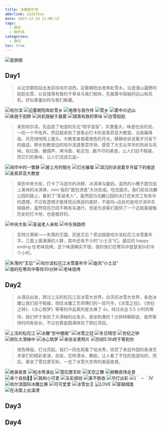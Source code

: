 ```yaml
---
title: 冰城哈尔滨
abbrlink: 2a32fbce
date: 2023-12-24 21:06:13
tags:
  - 游记
  - 哈尔滨
categories:
  - 游记
toc: true
---
```


![首屏图](https://z1.ax1x.com/2023/12/27/pibTtTP.jpg)

<!-- more -->

## Day1

> 从北京朝阳站出发前往哈尔滨西，迎着朝阳出发奔赴雪乡。沿途漫山遍野的皑皑白雪，以及错落有致的干草垛与我们相伴。在晨雾中隐秘的远山和风机，好似害羞似的与我们躲藏。

![哈尔滨](https://z1.ax1x.com/2023/12/26/pibWfr6.jpg)
![迎着朝阳奔赴雪乡](https://z1.ax1x.com/2023/12/26/pibWXsP.jpg)
![电塔与我作伴](https://z1.ax1x.com/2023/12/26/pibW5VO.jpg)
![雪乡](https://z1.ax1x.com/2023/12/26/pibWhqK.jpg)
![雾中の远山](https://z1.ax1x.com/2023/12/26/pibWIaD.jpg)
![疾驰于田野](https://z1.ax1x.com/2023/12/26/pibWoIe.jpg)
![风机隐秘于晨雾](https://z1.ax1x.com/2023/12/26/pibWHGd.jpg)
![错落有致的草垛](https://z1.ax1x.com/2023/12/26/pibW7PH.jpg)
![白雪皑皑](https://z1.ax1x.com/2023/12/27/pibTMWD.jpg)

> 来到哈尔滨，先品尝了地道的东北“晓宇盒饭”，实惠量大，味道也没的说，一吃一个不吱声。然后就来到了游客必打卡的圣索菲亚大教堂。当夜幕降临，月亮悄悄爬上屋头。大教堂身披着银色的月光，静静地诉说着岁月留下的痕迹。移步到教堂边的哈尔滨道里菜市场，感受了大东北早市的热闹与风味。有红肠、糖葫芦、烤冷面、粘豆包...数不尽的美食，让人们目不暇接，而它们的香味，让人们流连忘返~

![闹市中的一瞥静](https://z1.ax1x.com/2023/12/27/pibT3yd.jpg)
![披上月的银光](https://z1.ax1x.com/2023/12/27/pibT1QH.jpg)
![灯光璀璨](https://z1.ax1x.com/2023/12/27/pibTtTP.jpg)
![深沉的诉说着岁月留下的痕迹](https://z1.ax1x.com/2023/12/27/pibTJeI.jpg)
![圣索菲亚大教堂](https://z1.ax1x.com/2023/12/27/pibT8OA.jpg)

> 来到中央大街，打卡了马迭尔的冰糕、冰淇淋与酸奶。温热的小槽子面包加上美味的冰淇淋，mini 版的“面包诱惑”大功告成。吃完甜点，我们前往兆麟公园的路上，看到了“圣诞老人”，虽然因为兆麟公园的冰灯还未完工有些许的遗憾，不过有遗憾才能体现出旅途的美好，不是吗~远处的是哈尔滨中东铁路桥，虽然现在已经不再有车通行，但是为游客们提供了一个近距离接触历史的打卡地，也是极好的。

![中央大街](https://z1.ax1x.com/2023/12/27/pibTlSe.jpg)
![圣诞老人来啦](https://z1.ax1x.com/2023/12/27/pibTYwt.jpg)
![中东铁路桥](https://z1.ax1x.com/2023/12/28/piqUsJO.jpg)

> 亚特兰蒂斯——失落的王国，还是王后？旁边就是哈尔滨松花江冰雪嘉年华，江面上面满满的人群，其中还有不少的“小土豆”们。最后的 happy ending 在老味烧烤。这个味道确实不错，值的我们在寒风中瑟瑟发抖的半个小时。

![失落的“王后”](https://z1.ax1x.com/2023/12/28/piqUcSe.jpg)
![哈尔滨松花江冰雪嘉年华](https://z1.ax1x.com/2023/12/28/piqUyWD.jpg)
![旋风“小土豆”](https://z1.ax1x.com/2023/12/28/piqUrFK.jpg)
![值的在寒风中等待30分钟](https://z1.ax1x.com/2023/12/28/piqUfeI.jpg)
![老味烧烤](https://z1.ax1x.com/2023/12/28/piqUgQH.jpg)

## Day2

> 从酒店出发，跨过上冻的松花江去冰雪大世界。白天的冰雪大世界，各色冰雕让我们目不暇接，惊叹冰雕工艺师傅们的一双巧手。《冰雪之冠》、《世纪之钟》、《冰心筑梦》等等的作品真的是太棒了 👍。经过长达 5.5 小时的等待，我们终于来到了大滑梯的出发点，紧张刺激的 1 分钟转瞬即逝，虽然等待时间有些长，不过也算是圆满体验了网红项目。

![上冻的松花江](https://z1.ax1x.com/2023/12/28/piqU2yd.jpg)
![冰雕“空中楼阁”](https://z1.ax1x.com/2023/12/28/piqUROA.jpg)
![冰雪之冠](https://s11.ax1x.com/2023/12/28/piqdRat.jpg)
![冬日晴空](https://s11.ax1x.com/2023/12/28/piqdWIP.jpg)
![世纪之钟](https://s11.ax1x.com/2023/12/28/piqd5RS.jpg)
![排队大滑梯中](https://s11.ax1x.com/2023/12/28/piqd4G8.jpg)
![冰心筑梦](https://s11.ax1x.com/2023/12/28/piqdhPf.jpg)
![来张全景照片](https://s11.ax1x.com/2023/12/28/piqdIxg.jpg)
![历经5.5h终于等到你](https://s11.ax1x.com/2023/12/28/piqd7rj.jpg)

> 夜色降临，灯光亮起。我们一同去观看了哈冰秀，欣赏了来自外国的表演艺术家们的精彩表演，杂技、花样滑冰、舞蹈，让人看了不住的连连叫好。而后，乘坐了雪花摩天轮，一览了冰雪大世界的美丽夜景。

![绝美夜景](https://s11.ax1x.com/2023/12/28/piqdTMQ.jpg)
![哈冰秀演出](https://s11.ax1x.com/2023/12/29/piLQMJs.jpg)
![雪花摩天轮](https://s11.ax1x.com/2023/12/29/piLQ8yV.jpg)
![天空之舞](https://s11.ax1x.com/2023/12/29/piLQQWn.jpg)
![俯瞰夜场全景](https://s11.ax1x.com/2023/12/29/piLQ3Q0.jpg)
![来个自拍🤳🏻](https://s11.ax1x.com/2023/12/29/piLQlzq.jpg)
![我和小可爱](https://s11.ax1x.com/2023/12/29/piLQtwF.jpg)
![五彩缤纷](https://s11.ax1x.com/2023/12/29/piLQGLT.jpg)
![美不胜收](https://s11.ax1x.com/2023/12/29/piLQNo4.jpg)
![华灯出彩](https://s11.ax1x.com/2023/12/29/piL3poF.jpg)
![(＾－＾)V](https://s11.ax1x.com/2023/12/29/piL3Ci4.jpg)
![哈尔滨国际冰雕比赛](https://s11.ax1x.com/2023/12/29/piL3iW9.jpg)
![可可爱爱](https://s11.ax1x.com/2023/12/29/piL1zZT.jpg)
![冰雪女王](https://s11.ax1x.com/2023/12/29/piL3SdU.jpg)
![LOVE](https://s11.ax1x.com/2023/12/29/piL3PJJ.jpg)
![穿越城堡](https://s11.ax1x.com/2023/12/29/piL3AQ1.jpg)
![在冰面上出溜滑](https://s11.ax1x.com/2023/12/29/piL3FzR.jpg)

## Day3

## Day4

